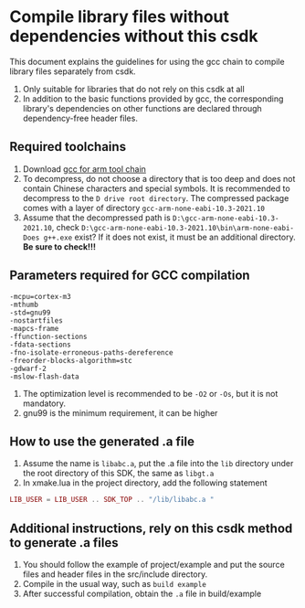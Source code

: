 # Compile library files without dependencies without this csdk

This document explains the guidelines for using the gcc chain to compile library files separately from csdk.

1. Only suitable for libraries that do not rely on this csdk at all
2. In addition to the basic functions provided by gcc, the corresponding library's dependencies on other functions are declared through dependency-free header files.

## Required toolchains

1. Download [gcc for arm tool chain](http://cdndownload.openluat.com/xmake/toolchains/gcc-arm/gcc-arm-none-eabi-10.3-2021.10-win32.zip)
2. To decompress, do not choose a directory that is too deep and does not contain Chinese characters and special symbols. It is recommended to decompress to the `D drive root directory`. The compressed package comes with a layer of directory `gcc-arm-none-eabi-10.3-2021.10`
3. Assume that the decompressed path is `D:\gcc-arm-none-eabi-10.3-2021.10`, check `D:\gcc-arm-none-eabi-10.3-2021.10\bin\arm-none-eabi- Does g++.exe` exist? If it does not exist, it must be an additional directory. **Be sure to check!!!**

## Parameters required for GCC compilation

```
-mcpu=cortex-m3 
-mthumb 
-std=gnu99 
-nostartfiles 
-mapcs-frame 
-ffunction-sections 
-fdata-sections 
-fno-isolate-erroneous-paths-dereference 
-freorder-blocks-algorithm=stc 
-gdwarf-2
-mslow-flash-data
```

1. The optimization level is recommended to be `-O2` or `-Os`, but it is not mandatory.
2. gnu99 is the minimum requirement, it can be higher

## How to use the generated .a file

1. Assume the name is `libabc.a`, put the .a file into the `lib` directory under the root directory of this SDK, the same as `libgt.a`
2. In xmake.lua in the project directory, add the following statement

```lua
LIB_USER = LIB_USER .. SDK_TOP .. "/lib/libabc.a "
```

## Additional instructions, rely on this csdk method to generate .a files

1. You should follow the example of project/example and put the source files and header files in the src/include directory.
2. Compile in the usual way, such as `build example`
3. After successful compilation, obtain the `.a` file in build/example
